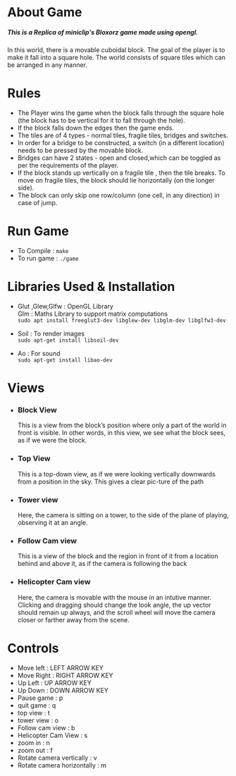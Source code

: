 # About Game
##### This is a Replica of miniclip's Bloxorz game made using opengl.
In this world, there is a movable cuboidal block. The goal of the player is to
make it fall into a square hole. The world consists of square tiles which can
be arranged in any manner.

# Rules
* The Player wins the game when the block falls through the square hole
  (the block has to be vertical for it to fall through the hole).
* If the block falls down the edges then the game ends.
* The tiles are of 4 types - normal tiles, fragile tiles, bridges and switches.
* In order for a bridge to be constructed, a switch (in a different location)
  needs to be pressed by the movable block.
* Bridges can have 2 states - open and closed,which can be toggled as per the requirements
  of the player.
* If the block stands up vertically on a fragile  tile , then the tile breaks.
  To move on fragile tiles, the block should lie horizontally (on the longer side).
* The block can only skip one row/column (one cell, in any direction) in case of jump.

# Run Game
* To Compile : `make`
* To run game : `./game`

# Libraries Used & Installation

* Glut ,Glew,Glfw : OpenGL Library
  <br>
  Glm : Maths Library to support matrix computations
  <br>
  `sudo apt install freeglut3-dev libglew-dev libglm-dev libglfw3-dev`

* Soil : To render images
   <br>
  `sudo apt-get install libsoil-dev`
* Ao : For sound
  <br>
  `sudo apt-get install libao-dev`

# Views

* ### Block View
  This is a view from the block’s position where only a part of the world in
  front is visible. In other words, in this view, we see what the block sees, as
   if we were the block.

* ### Top View
  This is a top-down view, as if we were looking vertically downwards
  from a position in the sky. This gives a clear pic-ture of the path

* ### Tower view
  Here, the camera is sitting on a tower, to the side of the plane of playing,
  observing it at an angle.

* ### Follow Cam view
  This is a view of the block and the region in front of it from a location
  behind and above it, as if the camera is following the back

* ### Helicopter Cam view
  Here, the camera is movable with the mouse in an intutive manner.
  Clicking and dragging should change the look angle, the up vector should
  remain up always, and the scroll wheel will move the camera closer or farther
  away from the scene.

# Controls
* Move left : LEFT ARROW KEY
* Move Right : RIGHT ARROW KEY
* Up Left    : UP ARROW KEY
* Up Down    : DOWN ARROW KEY
* Pause game : p
* quit game  : q
* top view   : t
* tower view : o
* Follow cam view : b
* Helicopter Cam View : s
* zoom in    : n
* zoom out   : f
* Rotate camera vertically : v
* Rotate camera horizontally : m
